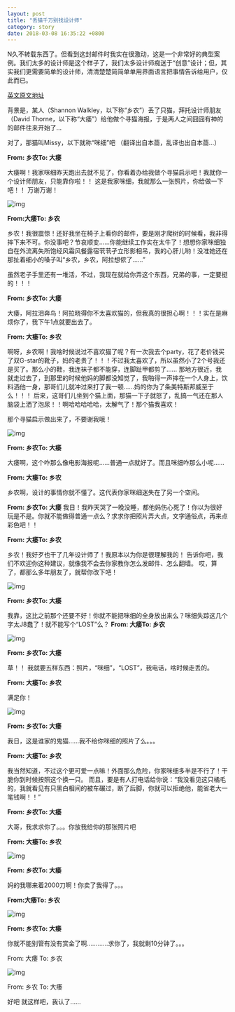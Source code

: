 ```yaml
---
layout: post
title: "丢猫千万别找设计师"
category: story
date: 2018-03-08 16:35:22 +0800
---
```

N久不转载东西了。但看到这封邮件时我实在很激动，这是一个非常好的典型案例。我们太多的设计师是这个样子了，我们太多设计师痴迷于“创意”设计；但，其实我们更需要简单的设计师，清清楚楚简简单单用界面语言把事情告诉给用户，仅此而已。

[英文原文地址](http://www.27bslash6.com/missy.html)

背景是，某人（Shannon Walkley，以下称“乡农”）丢了只猫，拜托设计师朋友（David Thorne，以下称“大痿”）给他做个寻猫海报，于是两人之间囧囧有神的的邮件往来开始了…

对了，那猫叫Missy，以下就称“咪细”吧
（翻译出自本莔，乱译也出自本莔…）



**From: 乡农To: 大痿**

大痿啊！我家咪细昨天跑出去就不见了，你看着办给我做个寻猫启示吧！我就你一个设计师朋友，只能靠你啦！！
这是我家咪细，我就那么一张照片，你给做一下吧！！
万谢万谢！

![img](http://qqadapt.qpic.cn/adapt/0/199a4306-b353-e890-ecd3-3dbe9d87fa8b/800?pt=0&ek=1&kp=1&sce=0-12-12)

**From:大痿To: 乡农**

乡农！我很震惊！还好我坐在椅子上看你的邮件，要是刚才爬树的时候看，我非得摔下来不可。你没事吧？节哀顺变……你能继续工作实在太牛了！想想你家咪细独自在外流离失所饱经风霜风餐露宿茕茕孑立形影相吊，我的心肝儿哟！没准她还在那扯着细小的嗓子叫“乡农，乡农，阿拉想侬了……”

虽然老子手里还有一堆活，不过，我现在就给你弄这个东西，兄弟的事，一定要挺的！！！

**From: 乡农To: 大痿**

大痿，阿拉泪奔鸟！阿拉晓得你不太喜欢猫的，但我真的很担心啊！！！实在是麻烦你了，我下午1点就要出去了。

**From: 大痿To: 乡农**

啊呀，乡农啊！我啥时候说过不喜欢猫了呢？有一次我去个party，花了老价钱买了双G-star的靴子，妈的老贵了！！！不过我太喜欢了，所以虽然小了2个号我还是买了。那么小的鞋，我连袜子都不能穿，连脚趾甲都剪了……
那地方很近，我就走过去了，到那里的时候他妈的脚都没知觉了，我啪得一声摔在一个人身上，饮料洒他一身，那哥们儿就冲过来打了我一顿……妈的你为了条美特斯邦威至于么！！！
后来，这哥们儿坐到个猫上面，那猫一下子就怒了，乱搞一气还在那人脑袋上洒了泡尿！！啊哈哈哈哈哈，太解气了！那个猫我喜欢！

那个寻猫启示做出来了，不要谢我哦！

![img](http://qqadapt.qpic.cn/adapt/0/0143860e-239b-f4c6-a61d-70b63f91c8ac/800?pt=0&ek=1&kp=1&sce=0-12-12)

**From: 乡农To: 大痿**

大痿啊，这个咋那么像电影海报呢……普通一点就好了。而且咪细咋那么小呢……

**From: 大痿To: 乡农**

乡农啊，设计的事情你就不懂了。这代表你家咪细迷失在了另一个空间。

**From: 乡农To: 大痿**
我日！我昨天哭了一晚没睡，都他妈伤心死了！你以为很好玩是不是。你就不能做得普通一点么？求求你把照片弄大点，文字通俗点，再来点彩色吧！！

**From: 大痿To: 乡农**

乡农！我好歹也干了几年设计师了！我原本以为你是很理解我的！
告诉你吧，我们不欢迎你这种建议，就像我不会去你家教你怎么发邮件、怎么翻墙。
哎，算了，都那么多年朋友了，就帮你改下吧！

![img](http://qqadapt.qpic.cn/adapt/0/f05cd645-3830-9aa3-9286-e3500c04f8ec/800?pt=0&ek=1&kp=1&sce=0-12-12)

**From: 乡农To: 大痿**

我靠，这比之前那个还要不好！你就不能把咪细的全身放出来么？咪细失踪这几个字太J8蠢了！就不能写个“LOST”么？
**From: 大痿To: 乡农**

![img](http://qqadapt.qpic.cn/adapt/0/34091e60-a6f8-717c-5bb7-731dd28c11c5/800?pt=0&ek=1&kp=1&sce=0-12-12)

**From: 乡农To: 大痿**

草！！
我就要五样东西：照片，“咪细”，“LOST”，我电话，啥时候走丢的。

**From: 大痿To: 乡农**

满足你！

![img](http://qqadapt.qpic.cn/adapt/0/24ebf878-503a-3345-5892-4fc833cc1b9f/800?pt=0&ek=1&kp=1&sce=0-12-12)

**From: 乡农To: 大痿**

我日，这是谁家的鬼猫……我不给你咪细的照片了么。。。

**From: 大痿To: 乡农**

我当然知道，不过这个更可爱一点嘛！外面那么危险，你家咪细多半是不行了！干脆你到时候按照这个换一只。
而且，要是有人打电话给你说：“我没看见这只橘毛的，我就看见有只黑白相间的被车碾过，断了后脚，你就可以拒绝他，能省老大一笔钱啊！！”

**From: 乡农To: 大痿**

大哥，我求求你了。。。你放我给你的那张照片吧

**From: 大痿To: 乡农**

![img](http://qqadapt.qpic.cn/adapt/0/03c9799b-a52f-534b-546a-160fb202c3b9/800?pt=0&ek=1&kp=1&sce=0-12-12)

**From: 乡农To: 大痿**

妈的我哪来着2000刀啊！你卖了我得了。。。

**From:大痿To: 乡农**

![img](http://qqadapt.qpic.cn/adapt/0/5460aeb8-cbb0-7743-179a-d8ba5dc7b8f5/800?pt=0&ek=1&kp=1&sce=0-12-12)

**From: 乡农To: 大痿**

你就不能别管有没有赏金了啊…………求你了，我就剩10分钟了。。。

From: 大痿
To: 乡农

![img](http://qqadapt.qpic.cn/adapt/0/9582fca9-f087-39b3-4b90-5fa2a0836d4e/800?pt=0&ek=1&kp=1&sce=0-12-12)

From: 乡农
To: 大痿

好吧
就这样吧，我认了……